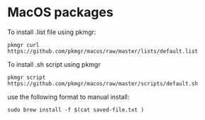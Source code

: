 # MacOS packages
  
To install .list file using pkmgr:  

```shell
pkmgr curl https://github.com/pkmgr/macos/raw/master/lists/default.list
```

To install .sh script using pkmgr  

```shell
pkmgr script https://github.com/pkmgr/macos/raw/master/scripts/default.sh
```  

use the following format to manual install:  

```shell
sudo brew install -f $(cat saved-file.txt )
```
